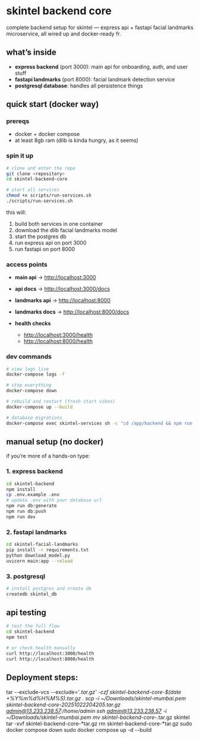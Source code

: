 # skintel backend core

complete backend setup for skintel — express api + fastapi facial landmarks microservice, all wired up and docker-ready fr.

## what’s inside

* **express backend** (port 3000): main api for onboarding, auth, and user stuff
* **fastapi landmarks** (port 8000): facial landmark detection service
* **postgresql database**: handles all persistence things

## quick start (docker way)

### prereqs

* docker + docker compose
* at least 8gb ram (dlib is kinda hungry, as it seems)

### spin it up

```bash
# clone and enter the repo
git clone <repository>
cd skintel-backend-core

# start all services
chmod +x scripts/run-services.sh
./scripts/run-services.sh
```

this will:

1. build both services in one container
2. download the dlib facial landmarks model
3. start the postgres db
4. run express api on port 3000
5. run fastapi on port 8000

### access points

* **main api** → [http://localhost:3000](http://localhost:3000)
* **api docs** → [http://localhost:3000/docs](http://localhost:3000/docs)
* **landmarks api** → [http://localhost:8000](http://localhost:8000)
* **landmarks docs** → [http://localhost:8000/docs](http://localhost:8000/docs)
* **health checks**

  * [http://localhost:3000/health](http://localhost:3000/health)
  * [http://localhost:8000/health](http://localhost:8000/health)

### dev commands

```bash
# view logs live
docker-compose logs -f

# stop everything
docker-compose down

# rebuild and restart (fresh start vibes)
docker-compose up --build

# database migrations
docker-compose exec skintel-services sh -c "cd /app/backend && npm run db:push"
```

## manual setup (no docker)

if you’re more of a hands-on type:

### 1. express backend

```bash
cd skintel-backend
npm install
cp .env.example .env
# update .env with your database url
npm run db:generate
npm run db:push
npm run dev
```

### 2. fastapi landmarks

```bash
cd skintel-facial-landmarks
pip install -r requirements.txt
python download_model.py
uvicorn main:app --reload
```

### 3. postgresql

```bash
# install postgres and create db
createdb skintel_db
```

## api testing

```bash
# test the full flow
cd skintel-backend
npm test

# or check health manually
curl http://localhost:3000/health
curl http://localhost:8000/health
```

## Deployment steps:

tar --exclude-vcs --exclude='*.tar.gz' -czf skintel-backend-core-$(date +%Y%m%d%H%M%S).tar.gz .
scp -i ~/Downloads/skintel-mumbai.pem skintel-backend-core-20251022204205.tar.gz admin@13.233.238.57:/home/admin
ssh admin@13.233.238.57 -i ~/Downloads/skintel-mumbai.pem
mv skintel-backend-core-*.tar.gz skintel
tar -xvf skintel-backend-core-*tar.gz
rm skintel-backend-core-*tar.gz
sudo docker compose down
sudo docker compose up -d --build

